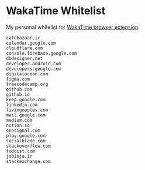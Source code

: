 # WakaTime Whitelist
My personal whitelist for [WakaTime browser extension](https://chrome.google.com/webstore/detail/wakatime/jnbbnacmeggbgdjgaoojpmhdlkkpblgi).

```
cafebazaar.ir
calendar.google.com
cloudflare.com
console.firebase.google.com
dbdesigner.net
developer.android.com
developers.google.com
digitalocean.com
figma.com
freecodecamp.org
github.com
github.io
keep.google.com
linkedin.com
livingmaples.com
mail.google.com
medium.com
notion.so
onesignal.com
play.google.com
socialblade.com
stackoverflow.com
todoist.com
jobinja.ir
stackexchange.com
```
